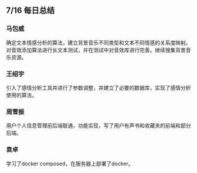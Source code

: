 ## 7/16 每日总结

### 马包威
确定文本情感分析的算法，建立背景音乐不同类型和文本不同情感的关系度映射。对音效添加算法进行长文本测试，并在测试中对音效库进行完善。继续搜集背景音乐资源。

### 王绍宇
引入了感情分析工具并进行了参数调整，并建立了必要的数据库，实现了感情分析使用的算法。

### 周雪振
用户个人信息管理前后端联通，功能实现，写了用户有声书和收藏夹的前端和部分后端。

### 袁卓
学习了docker composed，在服务器上部署了docker。